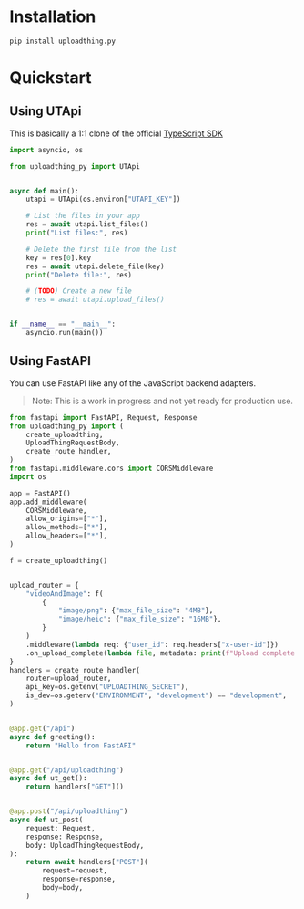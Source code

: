 # Installation

```sh
pip install uploadthing.py
```

# Quickstart

## Using UTApi

This is basically a 1:1 clone of the official [TypeScript SDK](https://docs.uploadthing.com/api-reference/ut-api)

```py
import asyncio, os

from uploadthing_py import UTApi


async def main():
    utapi = UTApi(os.environ["UTAPI_KEY"])

    # List the files in your app
    res = await utapi.list_files()
    print("List files:", res)

    # Delete the first file from the list
    key = res[0].key
    res = await utapi.delete_file(key)
    print("Delete file:", res)

    # (TODO) Create a new file
    # res = await utapi.upload_files()


if __name__ == "__main__":
    asyncio.run(main())
```

## Using FastAPI

You can use FastAPI like any of the JavaScript backend adapters.

> Note: This is a work in progress and not yet ready for production use.

```py
from fastapi import FastAPI, Request, Response
from uploadthing_py import (
    create_uploadthing,
    UploadThingRequestBody,
    create_route_handler,
)
from fastapi.middleware.cors import CORSMiddleware
import os

app = FastAPI()
app.add_middleware(
    CORSMiddleware,
    allow_origins=["*"],
    allow_methods=["*"],
    allow_headers=["*"],
)

f = create_uploadthing()


upload_router = {
    "videoAndImage": f(
        {
            "image/png": {"max_file_size": "4MB"},
            "image/heic": {"max_file_size": "16MB"},
        }
    )
    .middleware(lambda req: {"user_id": req.headers["x-user-id"]})
    .on_upload_complete(lambda file, metadata: print(f"Upload complete for {metadata['user_id']}"))
}
handlers = create_route_handler(
    router=upload_router,
    api_key=os.getenv("UPLOADTHING_SECRET"),
    is_dev=os.getenv("ENVIRONMENT", "development") == "development",
)


@app.get("/api")
async def greeting():
    return "Hello from FastAPI"


@app.get("/api/uploadthing")
async def ut_get():
    return handlers["GET"]()


@app.post("/api/uploadthing")
async def ut_post(
    request: Request,
    response: Response,
    body: UploadThingRequestBody,
):
    return await handlers["POST"](
        request=request,
        response=response,
        body=body,
    )
```